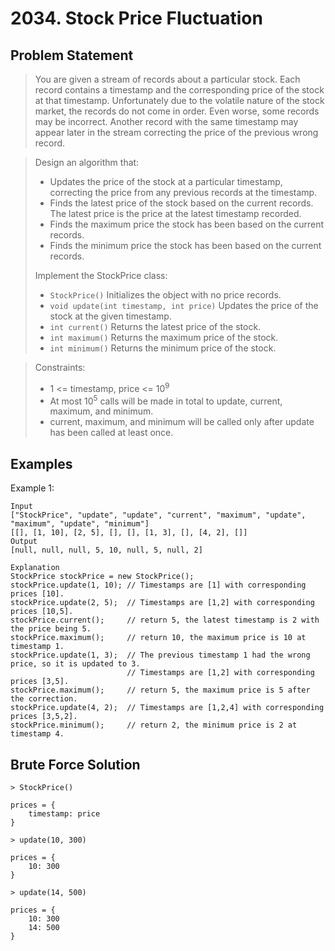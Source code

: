 # 2034. Stock Price Fluctuation

## Problem Statement

> You are given a stream of records about a particular stock. Each record contains a timestamp and the corresponding price of the stock at that timestamp.
> Unfortunately due to the volatile nature of the stock market, the records do not come in order. Even worse, some records may be incorrect. Another record with the same timestamp may appear later in the stream correcting the price of the previous wrong record.

> Design an algorithm that:
>
> - Updates the price of the stock at a particular timestamp, correcting the price from any previous records at the timestamp.
> - Finds the latest price of the stock based on the current records. The latest price is the price at the latest timestamp recorded.
> - Finds the maximum price the stock has been based on the current records.
> - Finds the minimum price the stock has been based on the current records.
>
> Implement the StockPrice class:
>
> - `StockPrice()` Initializes the object with no price records.
> - `void update(int timestamp, int price)` Updates the price of the stock at the given timestamp.
> - `int current()` Returns the latest price of the stock.
> - `int maximum()` Returns the maximum price of the stock.
> - `int minimum()` Returns the minimum price of the stock.

> Constraints:
>
> - 1 <= timestamp, price <= 10<sup>9</sup>
> - At most 10<sup>5</sup> calls will be made in total to update, current, maximum, and minimum.
> - current, maximum, and minimum will be called only after update has been called at least once.

## Examples

Example 1:

```
Input
["StockPrice", "update", "update", "current", "maximum", "update", "maximum", "update", "minimum"]
[[], [1, 10], [2, 5], [], [], [1, 3], [], [4, 2], []]
Output
[null, null, null, 5, 10, null, 5, null, 2]

Explanation
StockPrice stockPrice = new StockPrice();
stockPrice.update(1, 10); // Timestamps are [1] with corresponding prices [10].
stockPrice.update(2, 5);  // Timestamps are [1,2] with corresponding prices [10,5].
stockPrice.current();     // return 5, the latest timestamp is 2 with the price being 5.
stockPrice.maximum();     // return 10, the maximum price is 10 at timestamp 1.
stockPrice.update(1, 3);  // The previous timestamp 1 had the wrong price, so it is updated to 3.
                          // Timestamps are [1,2] with corresponding prices [3,5].
stockPrice.maximum();     // return 5, the maximum price is 5 after the correction.
stockPrice.update(4, 2);  // Timestamps are [1,2,4] with corresponding prices [3,5,2].
stockPrice.minimum();     // return 2, the minimum price is 2 at timestamp 4.
```

## Brute Force Solution

```
> StockPrice()

prices = {
    timestamp: price
}

> update(10, 300)

prices = {
    10: 300
}

> update(14, 500)

prices = {
    10: 300
    14: 500
}


```
